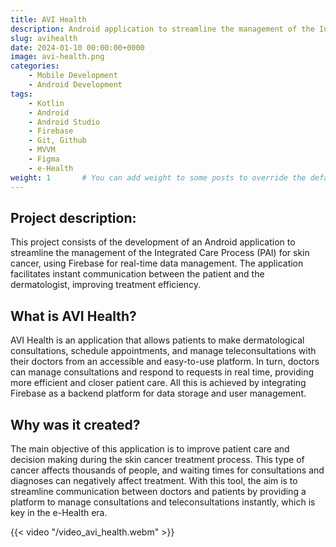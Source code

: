 ```yaml
---
title: AVI Health
description: Android application to streamline the management of the Integrated Care Process (ICP) for skin cancer.
slug: avihealth
date: 2024-01-10 00:00:00+0000
image: avi-health.png
categories:
    - Mobile Development
    - Android Development
tags:
    - Kotlin
    - Android
    - Android Studio
    - Firebase
    - Git, Github
    - MVVM
    - Figma
    - e-Health
weight: 1       # You can add weight to some posts to override the default sorting (date descending)
---
```


## Project description:
This project consists of the development of an Android application to streamline the management of the Integrated Care Process (PAI) for skin cancer, using Firebase for real-time data management. The application facilitates instant communication between the patient and the dermatologist, improving treatment efficiency.

## What is AVI Health?
AVI Health is an application that allows patients to make dermatological consultations, schedule appointments, and manage teleconsultations with their doctors from an accessible and easy-to-use platform. In turn, doctors can manage consultations and respond to requests in real time, providing more efficient and closer patient care. All this is achieved by integrating Firebase as a backend platform for data storage and user management.

## Why was it created?
The main objective of this application is to improve patient care and decision making during the skin cancer treatment process. This type of cancer affects thousands of people, and waiting times for consultations and diagnoses can negatively affect treatment. With this tool, the aim is to streamline communication between doctors and patients by providing a platform to manage consultations and teleconsultations instantly, which is key in the e-Health era.

{{< video "/video_avi_health.webm" >}}

